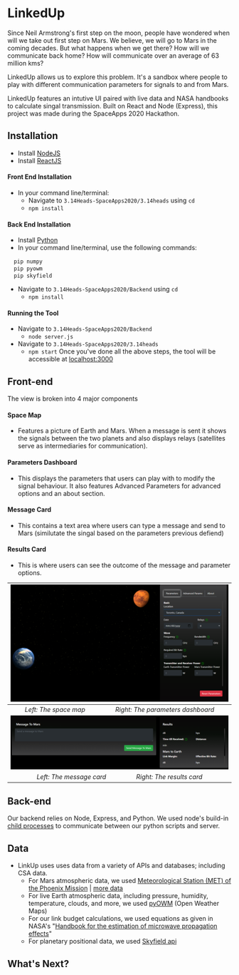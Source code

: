 # LinkedUp
Since Neil Armstrong's first step on the moon, people have wondered when will we take out first step on Mars. We believe, we will go to Mars in the coming decades.
But what happens when we get there? How will we communicate back home? How will communicate over an average of 63 million kms?

LinkedUp allows us to explore this problem. It's a sandbox where people to play with different communication parameters for signals to and from Mars. 

LinkedUp features an intutive UI paired with live data and NASA handbooks to calculate singal transmission. Built on React and Node (Express), this project was made during the SpaceApps 2020 Hackathon.

## Installation 
 - Install [NodeJS](https://nodejs.org/en/download/)
 - Install [ReactJS](https://reactjs.org/docs/getting-started.html)

#### Front End Installation
 - In your command line/terminal:
   - Navigate to ```3.14Heads-SpaceApps2020/3.14heads``` using ```cd```
   - ```npm install```


#### Back End Installation
 - Install [Python](https://www.python.org/downloads/)
 - In your command line/terminal, use the following commands:
 ```
   pip numpy
   pip pyowm
   pip skyfield
```
   - Navigate to ```3.14Heads-SpaceApps2020/Backend``` using ```cd```
     - ```npm install```
####  Running the Tool
 - Navigate to ```3.14Heads-SpaceApps2020/Backend```
   - ```node server.js```
 - Navigate to ```3.14Heads-SpaceApps2020/3.14heads```
   - ```npm start```
 Once you've done all the above steps, the tool will be accessible at [localhost:3000](http://localhost:3000/) 

## Front-end
The view is broken into 4 major components
 #### Space Map
  - Features a picture of Earth and Mars. When a message is sent it shows the signals between the two planets and also displays relays (satellites serve as intermediaries for communication).
 #### Parameters Dashboard
  - This displays the parameters that users can play with to modify the signal behaviour. It also features Advanced Parameters for advanced options and an about section.
 #### Message Card
  - This contains a text area where users can type a message and send to Mars (similutate the singal based on the parameters previous defiend)
 #### Results Card
  - This is where users can see the outcome of the message and parameter options.
 
 | ![frontend1.PNG](images/frontend1.PNG) | 
 |:--:| 
 | *Left: The space map&nbsp;&nbsp;&nbsp;&nbsp;&nbsp;&nbsp;&nbsp;&nbsp;&nbsp;&nbsp;&nbsp;&nbsp;&nbsp;&nbsp;&nbsp;&nbsp;&nbsp;&nbsp;Right: The parameters dashboard* |
 | ![frontend2.PNG](images/frontend2.PNG) |  
 | *Left: The message card&nbsp;&nbsp;&nbsp;&nbsp;&nbsp;&nbsp;&nbsp;&nbsp;&nbsp;&nbsp;&nbsp;&nbsp;&nbsp;&nbsp;&nbsp;&nbsp;&nbsp;&nbsp;Right: The results card* |
 
## Back-end
Our backend relies on Node, Express, and Python. We used node's build-in [child processes](https://nodejs.org/api/child_process.html) to communicate between our python scripts and server.   

## Data
 - LinkUp uses uses data from a variety of APIs and databases; including CSA data.
   - For Mars atmospheric data, we used [Meteorological Station (MET) of the Phoenix Mission](https://www.asc-csa.gc.ca/eng/open-data/access-the-data.asp) | [more data](ftp://ftp.asc-csa.gc.ca/users/OpenData_DonneesOuvertes/pub/MET/)
   - For live Earth atmospheric data, including pressure, humidity, temperature, clouds, and more, we used [pyOWM](https://pyowm.readthedocs.io/en/latest/) (Open Weather Maps)
   - For our link budget calculations, we used equations as given in NASA's "[Handbook for the estimation of microwave propagation effects](https://ntrs.nasa.gov/citations/19820004428)"
   - For planetary positional data, we used [Skyfield api](https://rhodesmill.org/skyfield/)  
## What's Next?



